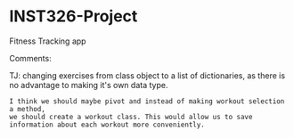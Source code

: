 # INST326-Project
Fitness Tracking app

Comments: 

TJ: changing exercises from class object to a list of dictionaries, as there is no
    advantage to making it's own data type.

    I think we should maybe pivot and instead of making workout selection a method,
    we should create a workout class. This would allow us to save information about each workout more conveniently. 